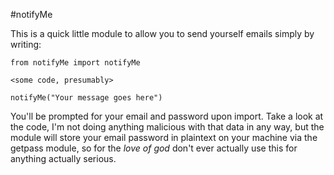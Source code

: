 #notifyMe

This is a quick little module to allow you to send yourself emails simply by writing: 
```
from notifyMe import notifyMe

<some code, presumably>

notifyMe("Your message goes here")
```

You'll be prompted for your email and password upon import. Take a look at the code, I'm not doing anything malicious with that data in any way, but the module will store your email password in plaintext on your machine via the getpass module, so for the *love of god* don't ever actually use this for anything actually serious.
